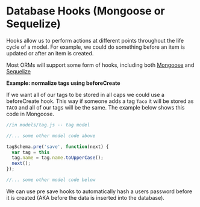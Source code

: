 # Database Hooks (Mongoose or Sequelize)

Hooks allow us to perform actions at different points throughout the life cycle of a model. For example, we could do something before an item is updated or after an item is created.

Most ORMs will support some form of hooks, including both [Mongoose](http://mongoosejs.com/docs/middleware.html) and [Sequelize](http://sequelize.readthedocs.org/en/latest/docs/hooks/)


**Example: normalize tags using beforeCreate**

If we want all of our tags to be stored in all caps we could use a beforeCreate hook. This way if someone adds a tag `Taco` it will be stored as `TACO` and all of our tags will be the same. The example below shows this code in Mongoose.

```js
//in models/tag.js -- tag model

//... some other model code above

tagSchema.pre('save', function(next) {
  var tag = this
  tag.name = tag.name.toUpperCase();
  next();
});

//... some other model code below

```

We can use pre save hooks to automatically hash a users password before it is created (AKA before the data is inserted into the database).
